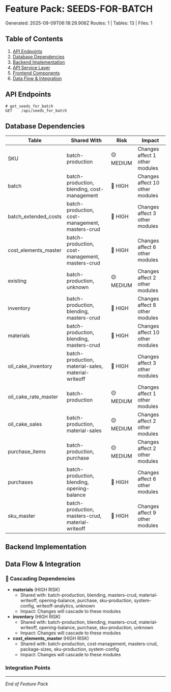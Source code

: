 # Feature Pack: SEEDS-FOR-BATCH
Generated: 2025-09-09T06:18:29.906Z
Routes: 1 | Tables: 13 | Files: 1

## Table of Contents
1. [API Endpoints](#api-endpoints)
2. [Database Dependencies](#database-dependencies)
3. [Backend Implementation](#backend-implementation)
4. [API Service Layer](#api-service-layer)
5. [Frontend Components](#frontend-components)
6. [Data Flow & Integration](#data-flow--integration)

## API Endpoints
```
# get_seeds_for_batch
GET    /api/seeds_for_batch
```

## Database Dependencies
| Table | Shared With | Risk | Impact |
|-------|-------------|------|--------|
| SKU | batch-production | 🟡 MEDIUM | Changes affect 1 other modules |
| batch | batch-production, blending, cost-management | 🔴 HIGH | Changes affect 10 other modules |
| batch_extended_costs | batch-production, cost-management, masters-crud | 🔴 HIGH | Changes affect 3 other modules |
| cost_elements_master | batch-production, cost-management, masters-crud | 🔴 HIGH | Changes affect 6 other modules |
| existing | batch-production, unknown | 🟡 MEDIUM | Changes affect 2 other modules |
| inventory | batch-production, blending, masters-crud | 🔴 HIGH | Changes affect 8 other modules |
| materials | batch-production, blending, masters-crud | 🔴 HIGH | Changes affect 10 other modules |
| oil_cake_inventory | batch-production, material-sales, material-writeoff | 🔴 HIGH | Changes affect 3 other modules |
| oil_cake_rate_master | batch-production | 🟡 MEDIUM | Changes affect 1 other modules |
| oil_cake_sales | batch-production, material-sales | 🟡 MEDIUM | Changes affect 2 other modules |
| purchase_items | batch-production, purchase | 🟡 MEDIUM | Changes affect 2 other modules |
| purchases | batch-production, blending, opening-balance | 🔴 HIGH | Changes affect 6 other modules |
| sku_master | batch-production, masters-crud, material-writeoff | 🔴 HIGH | Changes affect 9 other modules |

## Backend Implementation

## Data Flow & Integration
### 🔗 Cascading Dependencies
- **materials** (HIGH RISK)
  - Shared with: batch-production, blending, masters-crud, material-writeoff, opening-balance, purchase, sku-production, system-config, writeoff-analytics, unknown
  - Impact: Changes will cascade to these modules
- **inventory** (HIGH RISK)
  - Shared with: batch-production, blending, masters-crud, material-writeoff, opening-balance, purchase, sku-production, unknown
  - Impact: Changes will cascade to these modules
- **cost_elements_master** (HIGH RISK)
  - Shared with: batch-production, cost-management, masters-crud, package-sizes, sku-production, system-config
  - Impact: Changes will cascade to these modules

### Integration Points

---
*End of Feature Pack*